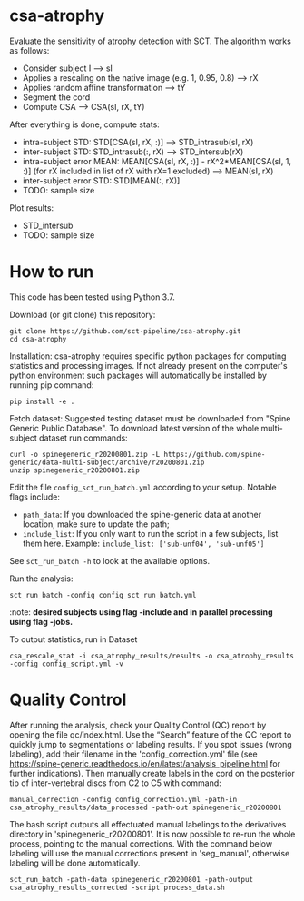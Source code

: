 # csa-atrophy

Evaluate the sensitivity of atrophy detection with SCT. The algorithm works as follows:
- Consider subject I --> sI
- Applies a rescaling on the native image (e.g. 1, 0.95, 0.8) --> rX
- Applies random affine transformation --> tY
- Segment the cord
- Compute CSA --> CSA(sI, rX, tY)

After everything is done, compute stats:
- intra-subject STD: STD[CSA(sI, rX, :)] --> STD_intrasub(sI, rX)
- inter-subject STD: STD_intrasub(:, rX) --> STD_intersub(rX)
- intra-subject error MEAN: MEAN[CSA(sI, rX, :)] - rX^2*MEAN[CSA(sI, 1, :)] (for rX included in list of rX with rX=1 excluded)
  --> MEAN(sI, rX)
- inter-subject error STD: STD[MEAN(:, rX)]
- TODO: sample size

Plot results:
- STD_intersub
- TODO: sample size

# How to run

This code has been tested using Python 3.7.

Download (or git clone) this repository:
~~~
git clone https://github.com/sct-pipeline/csa-atrophy.git
cd csa-atrophy
~~~
Installation:
csa-atrophy requires specific python packages for computing statistics and processing images. If not already present on the computer's python environment such packages will automatically be installed by running pip command:
~~~
pip install -e .
~~~

Fetch dataset:
Suggested testing dataset must be downloaded from "Spine Generic Public Database". To download latest version of the whole multi-subject dataset run commands:
~~~
curl -o spinegeneric_r20200801.zip -L https://github.com/spine-generic/data-multi-subject/archive/r20200801.zip
unzip spinegeneric_r20200801.zip
~~~

Edit the file `config_sct_run_batch.yml` according to your setup. Notable flags include:
- `path_data`: If you downloaded the spine-generic data at another location, make sure to update the path;
- `include_list`: If you only want to run the script in a few subjects, list them here. Example:
  `include_list: ['sub-unf04', 'sub-unf05']`

See `sct_run_batch -h` to look at the available options.

Run the analysis:
~~~
sct_run_batch -config config_sct_run_batch.yml
~~~

:note: **desired subjects using flag -include and in parallel processing using flag -jobs.**

To output statistics, run in Dataset
~~~
csa_rescale_stat -i csa_atrophy_results/results -o csa_atrophy_results -config config_script.yml -v
~~~

# Quality Control

After running the analysis, check your Quality Control (QC) report by opening the file qc/index.html. Use the “Search” feature of the QC report to quickly jump to segmentations or labeling results. If you spot issues (wrong labeling), add their filename in the 'config_correction.yml' file (see https://spine-generic.readthedocs.io/en/latest/analysis_pipeline.html for further indications). Then manually create labels in the cord on the posterior tip of inter-vertebral discs from C2 to C5 with command:
~~~
manual_correction -config config_correction.yml -path-in csa_atrophy_results/data_processed -path-out spinegeneric_r20200801
~~~
The bash script outputs all effectuated manual labelings to the derivatives directory in 'spinegeneric_r20200801'.
It is now possible to re-run the whole process, pointing to the manual corrections. With the command below labeling will use the manual corrections present in 'seg_manual', otherwise labeling will be done automatically.
~~~
sct_run_batch -path-data spinegeneric_r20200801 -path-output csa_atrophy_results_corrected -script process_data.sh
~~~
